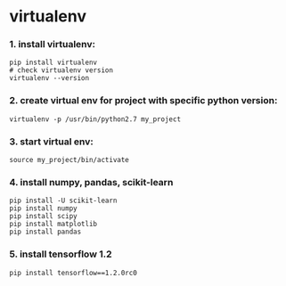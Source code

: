 # virtualenv

### 1. install virtualenv:
    pip install virtualenv
    # check virtualenv version
    virtualenv --version
    
### 2. create virtual env for project with specific python version:
    virtualenv -p /usr/bin/python2.7 my_project
    
### 3. start virtual env:
    source my_project/bin/activate
   
### 4. install numpy, pandas, scikit-learn
    pip install -U scikit-learn 
    pip install numpy
    pip install scipy
    pip install matplotlib
    pip install pandas
    
### 5. install tensorflow 1.2
    pip install tensorflow==1.2.0rc0
